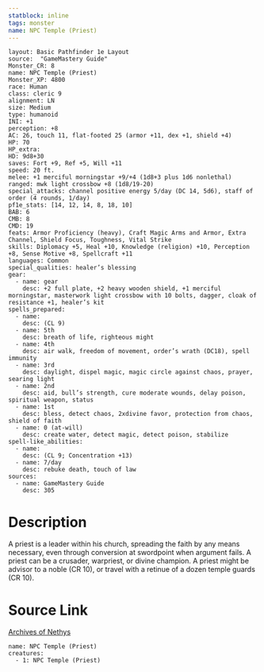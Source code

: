 ```yaml
---
statblock: inline
tags: monster
name: NPC Temple (Priest)
---
```

```statblock
layout: Basic Pathfinder 1e Layout
source:  "GameMastery Guide"
Monster_CR: 8
name: NPC Temple (Priest)
Monster_XP: 4800
race: Human
class: cleric 9
alignment: LN
size: Medium
type: humanoid
INI: +1
perception: +8
AC: 26, touch 11, flat-footed 25 (armor +11, dex +1, shield +4)
HP: 70
HP_extra: 
HD: 9d8+30
saves: Fort +9, Ref +5, Will +11
speed: 20 ft.
melee: +1 merciful morningstar +9/+4 (1d8+3 plus 1d6 nonlethal)
ranged: mwk light crossbow +8 (1d8/19-20)
special_attacks: channel positive energy 5/day (DC 14, 5d6), staff of order (4 rounds, 1/day)
pf1e_stats: [14, 12, 14, 8, 18, 10]
BAB: 6
CMB: 8
CMD: 19
feats: Armor Proficiency (heavy), Craft Magic Arms and Armor, Extra Channel, Shield Focus, Toughness, Vital Strike
skills: Diplomacy +5, Heal +10, Knowledge (religion) +10, Perception +8, Sense Motive +8, Spellcraft +11
languages: Common
special_qualities: healer’s blessing
gear:
  - name: gear
    desc: +2 full plate, +2 heavy wooden shield, +1 merciful morningstar, masterwork light crossbow with 10 bolts, dagger, cloak of resistance +1, healer’s kit
spells_prepared:
  - name:
    desc: (CL 9)
  - name: 5th
    desc: breath of life, righteous might
  - name: 4th
    desc: air walk, freedom of movement, order’s wrath (DC18), spell immunity
  - name: 3rd
    desc: daylight, dispel magic, magic circle against chaos, prayer, searing light
  - name: 2nd
    desc: aid, bull’s strength, cure moderate wounds, delay poison, spiritual weapon, status
  - name: 1st
    desc: bless, detect chaos, 2xdivine favor, protection from chaos, shield of faith
  - name: 0 (at-will)
    desc: create water, detect magic, detect poison, stabilize
spell-like_abilities:
  - name:
    desc: (CL 9; Concentration +13)
  - name: 7/day
    desc: rebuke death, touch of law
sources:
  - name: GameMastery Guide
    desc: 305
```
# Description
A priest is a leader within his church, spreading the faith by any means necessary, even through conversion at swordpoint when argument fails. A priest can be a crusader, warpriest, or divine champion. A priest might be advisor to a noble (CR 10), or travel with a retinue of a dozen temple guards (CR 10).
# Source Link
[Archives of Nethys](https://aonprd.com/NPCDisplay.aspx?ItemName=Temple%20(Priest))
```encounter-table
name: NPC Temple (Priest)
creatures:
  - 1: NPC Temple (Priest)
```
